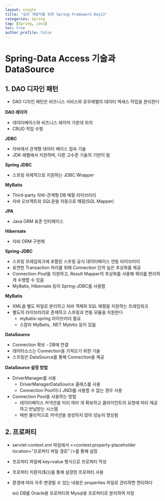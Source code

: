 ```yaml
---
layout: single
title: "실전 개발자를 위한 Spring Framework Day13"
categories: Spring
tag: [Spring, java]
toc: true
author_profile: false
---
```

# Spring-Data Access 기술과 DataSource

## 1. DAO 디자인 패턴

* DAO 디자인 패턴은 비즈니스 서비스와 로우레벨의 데이터 엑세스 작업을 분리한다



**DAO 레이어**

* 데이터베이스와 비즈니스 레이어 가운데 위치
* CRUD 작업 수행



**JDBC**

* 자바에서 관계형 데이터 베이스 접속 기술
* JDK 레벨에서 지원하며, 다른 고수준 기술의 기반이 됨



**Spring JDBC**

* 스프링 자체적으로 지원하는 JDBC Wrapper



**MyBatis**

* Third-party 자바-관계형 DB 매핑 라이브러리
* 자바 오브젝트와 SQL문을 자동으로 매핑(SQL Mapper)



**JPA**

* Java ORM 표준 인터페이스



**Hibernate**

* 자바 ORM 구현체



**Spring-JDBC**

* 스프링 프레임워크에 포함된 스프링 공식 데이터베이스 연동 라이브러리
* 유연한 Transaction 처리를 위해 Connection 단의 높은 추상화를 제공
* Connection-Pool을 지원하고, Result Mapper의 추상화를 사용해 쿼리를 편리하게 수행할 수 있음
* MyBatis, Hibernate 등이 Spring-JDBC를 사용함



**MyBatis**

* XML을 별도 파일로 분리하고 자바 객체와 SQL 매핑을 지원하는 프레임워크
* 별도의 라이브러리로 존재하고 스프링과 연동 모듈을 지원한다
  * mybatis-spring 라이브러리 필요
  * 스칼라 MyBatis, .NET Mybitis 등이 있음



**DataSource**

* Connection 확보 - DB에 연결
* 데이터소스는 Connection을 가져오기 위한 기술
* 스프링은 DataSource를 통해 Connection을 제공



**DataSource 설정 방법**

* DriverManager를 사용
  * DriverManagerDataSource 클래스를 사용
  * Connection Pool이나 JNDI를 사용할 수 없는 경우 사용
* Connection Pool을 사용하는 방법
  * 데이터베이스 커넥션을 미리 여러 개 확보하고 클라이언트의 요청에 따라 제공하고 반납받는 시스템
  * 매번 물리적으로 커넥션을 생성하지 않아 성능이 향상됨



## 2. 프로퍼티

* servlet-context.xml 파일에서 <<context:property-placeholder location="프로퍼티 파일 경로" />를 통해 설정

* 프로퍼티 파일에 key=value 형식으로 프로퍼티 작성

* 프로퍼티 치환자(${})를 통해 설장한 프로퍼티 사용

* 환경에 따라 자주 변경될 수 있는 내용은 properties 파일로 관리하면 편리하다

  ex) DB를 Oracle용 프로퍼티와 Mysql용 프로퍼티로 분리하여 저장





